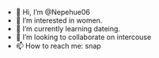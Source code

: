 - 👋 Hi, I’m @Nepehue06
- 👀 I’m interested in women.
- 🌱 I’m currently learning dateing.
- 💞️ I’m looking to collaborate on intercouse
- 📫 How to reach me: snap

<!---
Nepehue06/Nepehue06 is a ✨ special ✨ repository because its `README.md` (this file) appears on your GitHub profile.
You can click the Preview link to take a look at your changes.
--->
